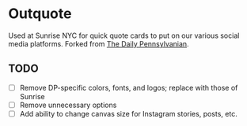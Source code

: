 # Outquote

Used at Sunrise NYC for quick quote cards to put on our various social media platforms. Forked from [The Daily Pennsylvanian](https://github.com/dailypenn/outquote).

## TODO

- [ ] Remove DP-specific colors, fonts, and logos; replace with those of Sunrise
- [ ] Remove unnecessary options
- [ ] Add ability to change canvas size for Instagram stories, posts, etc.
